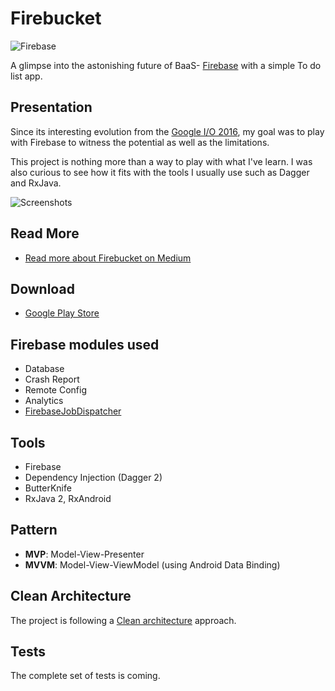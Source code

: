# Firebucket
![Firebase](https://raw.githubusercontent.com/remychantenay/Firebucket/master/art/header.jpg)

A glimpse into the astonishing future of BaaS- [Firebase](https://www.firebase.com/) with a simple To do list app.

## Presentation
Since its interesting evolution from the [Google I/O 2016](https://developers.googleblog.com/2016/05/firebase-expands-to-become-unified-app.html), my goal was to play with Firebase to witness the potential as well as the limitations.

This project is nothing more than a way to play with what I've learn. I was also curious to see how it fits with the tools I usually use such as Dagger and RxJava.

![Screenshots](https://raw.githubusercontent.com/remychantenay/Firebucket/master/art/screenshots.jpg)

## Read More
* [Read more about Firebucket on Medium](https://medium.com/@remy.chantenay/f1r3b4s3-13cf28def122)

## Download
* [Google Play Store](https://play.google.com/store/apps/details?id=com.cremy.firebucket)

## Firebase modules used
* Database
* Crash Report
* Remote Config
* Analytics
* [FirebaseJobDispatcher](https://github.com/firebase/firebase-jobdispatcher-android)

## Tools
* Firebase
* Dependency Injection (Dagger 2)
* ButterKnife
* RxJava 2, RxAndroid

## Pattern
* **MVP**: Model-View-Presenter
* **MVVM**: Model-View-ViewModel (using Android Data Binding)

## Clean Architecture
The project is following a [Clean architecture](https://8thlight.com/blog/uncle-bob/2012/08/13/the-clean-architecture.html) approach.

## Tests
The complete set of tests is coming.